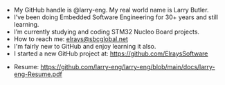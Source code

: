 - My GitHub handle is @larry-eng. My real world name is Larry Butler.
- I’ve been doing Embedded Software Engineering for 30+ years and still learning.
- I’m currently studying and coding STM32 Nucleo Board projects.
- How to reach me: elrays@sbcglobal.net
- I'm fairly new to GitHub and enjoy learning it also.
- I started a new GitHub project at: https://github.com/ElraysSoftware

* Resume: 
https://github.com/larry-eng/larry-eng/blob/main/docs/larry-eng-Resume.pdf

<!---
larry-eng/larry-eng is a ✨ special ✨ repository because its `README.md` (this file) appears on your GitHub profile.
You can click the Preview link to take a look at your changes.
--->
